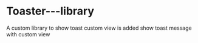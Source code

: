 # Toaster---library
A custom library to show toast
custom view is added show toast message with custom view
